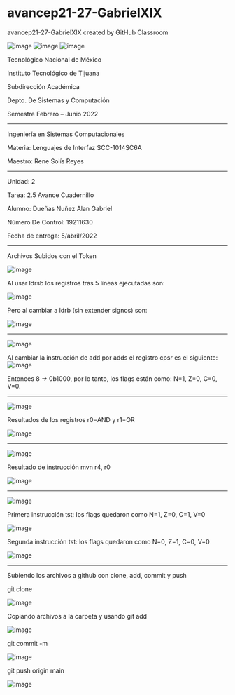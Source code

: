 # avancep21-27-GabrielXIX
avancep21-27-GabrielXIX created by GitHub Classroom

![image](https://user-images.githubusercontent.com/65438145/162041790-23b37b0c-a65b-476b-9255-fc61326d9763.png)
![image](https://user-images.githubusercontent.com/65438145/162041804-b8a7e51d-537a-4641-82c1-ee5f7e09a35c.png)
![image](https://user-images.githubusercontent.com/65438145/162041821-6947bd91-6f0d-4875-9eaa-cc8104e5923e.png)

Tecnológico Nacional de México

Instituto Tecnológico de Tijuana

Subdirección Académica

Depto. De Sistemas y Computación

Semestre Febrero – Junio 2022

-------------------------------------
Ingeniería en Sistemas Computacionales

Materia: Lenguajes de Interfaz SCC-1014SC6A

Maestro: Rene Solís Reyes

-------------------------------------
Unidad: 2

Tarea: 2.5 Avance Cuadernillo

Alumno: Dueñas Nuñez Alan Gabriel

Número De Control: 19211630

Fecha de entrega: 5/abril/2022

--------------------------------------
Archivos Subidos con el Token

![image](https://user-images.githubusercontent.com/65438145/162042187-22b00f67-6178-4525-9741-662259f36668.png)

Al usar ldrsb los registros tras 5 líneas ejecutadas son:

![image](https://user-images.githubusercontent.com/65438145/162042313-915510b1-577e-4bad-991a-fef9fcc09f0e.png)

Pero al cambiar a ldrb (sin extender signos) son:

![image](https://user-images.githubusercontent.com/65438145/162042613-be17d6a6-8959-4a60-81c5-27a98c5ce344.png)

------------------------------------------
![image](https://user-images.githubusercontent.com/65438145/162042684-f2e28ade-d6d7-4c28-87c2-4ff95ab43743.png)

Al cambiar la instrucción de add por adds el registro cpsr es el siguiente:
![image](https://user-images.githubusercontent.com/65438145/162042878-51fa01da-902a-4515-9a56-786f4e030c17.png)

Entonces 8 -> 0b1000, por lo tanto, los flags están como: N=1, Z=0, C=0, V=0.

-------------------------------------------
![image](https://user-images.githubusercontent.com/65438145/162042954-c865e1b3-1f4e-4f36-a1ef-9ab01c5efd19.png)

Resultados de los registros r0=AND y r1=OR

![image](https://user-images.githubusercontent.com/65438145/162043062-18ddeea6-ba62-4fe3-9200-7c0e805a4259.png)

--------------------------------------------
![image](https://user-images.githubusercontent.com/65438145/162043110-c6b27b92-da50-4def-9aaa-0ee01e089952.png)

Resultado de instrucción mvn r4, r0

![image](https://user-images.githubusercontent.com/65438145/162043199-86f84041-cc07-4307-88a9-edd25c5473f4.png)

--------------------------------------------
![image](https://user-images.githubusercontent.com/65438145/162043248-217c203f-c40e-4a2c-81fe-e2c5bf6854ad.png)

Primera instrucción tst: los flags quedaron como N=1, Z=0, C=1, V=0

![image](https://user-images.githubusercontent.com/65438145/162043316-49208356-674f-4bc2-a444-6930de286540.png)

Segunda instrucción tst: los flags quedaron como N=0, Z=1, C=0, V=0

![image](https://user-images.githubusercontent.com/65438145/162043355-22335fd1-a793-4d51-84da-46f20bd07cec.png)

------------------------------------------------
Subiendo los archivos a github con clone, add, commit y push

git clone

![image](https://user-images.githubusercontent.com/65438145/162059326-1ada8f80-4406-4b46-ac09-91e49171ebbf.png)

Copiando archivos a la carpeta y usando git add

![image](https://user-images.githubusercontent.com/65438145/162059356-81f57b33-7a5e-40e1-8476-d29a777c5965.png)

git commit -m

![image](https://user-images.githubusercontent.com/65438145/162059393-b74ffbfc-ab87-49f0-a23c-9c0856d8bce0.png)

git push origin main

![image](https://user-images.githubusercontent.com/65438145/162059432-bd0f6f0f-23d9-41fd-bf93-f67d32a4e41f.png)
